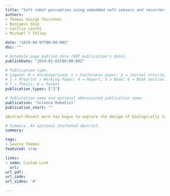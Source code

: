 ```yaml
---
title: "Soft robot perception using embedded soft sensors and recurrent neural networks"
authors:
- Thomas George Thuruthel
- Benjamin Shih
- Cecilia Laschi
- Michael T Tolley

date: "2019-04-07T00:00:00Z"
doi: ""

# Schedule page publish date (NOT publication's date).
publishDate: "2019-01-01T00:00:00Z"

# Publication type.
# Legend: 0 = Uncategorized; 1 = Conference paper; 2 = Journal article;
# 3 = Preprint / Working Paper; 4 = Report; 5 = Book; 6 = Book section;
# 7 = Thesis; 8 = Patent
publication_types: ["2"]

# Publication name and optional abbreviated publication name.
publication: "Science Robotics"
publication_short: ""

abstract:Recent work has begun to explore the design of biologically inspired soft robots composed of soft, stretchable materials for applications including the handling of delicate materials and safe interaction with humans. However, the solid-state sensors traditionally used in robotics are unable to capture the high-dimensional deformations of soft systems. Embedded soft resistive sensors have the potential to address this challenge. However, both the soft sensors—and the encasing dynamical system—often exhibit nonlinear time-variant behavior, which makes them difficult to model. In addition, the problems of sensor design, placement, and fabrication require a great deal of human input and previous knowledge. Drawing inspiration from the human perceptive system, we created a synthetic analog. Our synthetic system builds models using a redundant and unstructured sensor topology embedded in a soft actuator, a vision-based motion capture system for ground truth, and a general machine learning approach. This allows us to model an unknown soft actuated system. We demonstrate that the proposed approach is able to model the kinematics of a soft continuum actuator in real time while being robust to sensor nonlinearities and drift. In addition, we show how the same system can estimate the applied forces while interacting with external objects. The role of action in perception is also presented. This approach enables the development of force and deformation models for soft robotic systems, which can be useful for a variety of applications, including human-robot interaction, soft orthotics, and wearable robotics.

# Summary. An optional shortened abstract.
summary: 

tags:
- Source Themes
featured: true

links:
- name: Custom Link
  url: 
url_pdf: 
url_code: 
url_video: '#'

---
```

